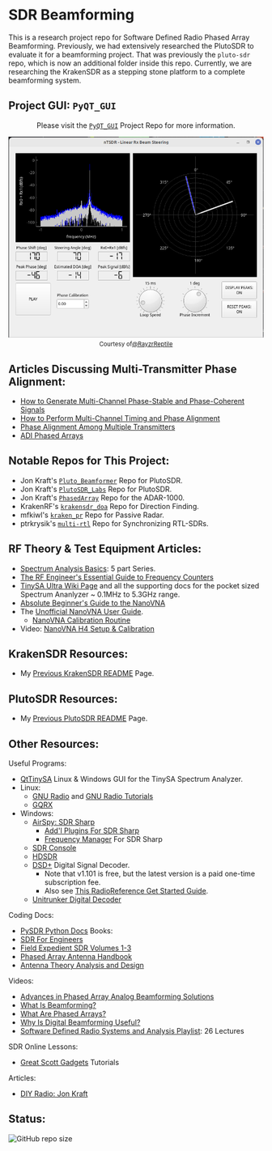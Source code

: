 # SDR Beamforming

This is a research project repo for Software Defined Radio Phased Array Beamforming. Previously, we had extensively researched the PlutoSDR to evaluate it for a beamforming project. That was previously the `pluto-sdr` repo, which is now an additional folder inside this repo. Currently, we are researching the KrakenSDR as a stepping stone platform to a complete beamforming system.

## Project GUI: `PyQT_GUI`

<div align="center">
<p>

Please visit the [`PyQT_GUI`](https://github.com/RayzrReptile/PyQT_GUI) Project Repo for more information.

</p>

<img src="./phaseCoherence/assets/GUI_2024-02-08.png" alt="GUI" width="800"/><br>
<small>Courtesy of<a href="https://github.com/RayzrReptile">@RayzrReptile</a></small>

</div>

## Articles Discussing Multi-Transmitter Phase Alignment:

- [How to Generate Multi-Channel Phase-Stable and Phase-Coherent Signals](https://www.keysight.com/blogs/en/tech/rfmw/2019/04/10/how-to-generate-multi-channel-phase-stable-and-phase-coherent-signals)
- [How to Perform Multi-Channel Timing and Phase Alignment](https://www.keysight.com/blogs/en/tech/rfmw/2019/04/18/how-to-perform-multi-channel-timing-and-phase-alignment)
- [Phase Alignment Among Multiple Transmitters](https://www.freepatentsonline.com/y2016/0308598.html)
- [ADI Phased Arrays](https://www.analog.com/en/applications/markets/aerospace-and-defense-pavilion-home/phased-array-solution.html)

## Notable Repos for This Project:

- Jon Kraft's [`Pluto_Beamformer`](https://github.com/jonkraft/Pluto_Beamformer) Repo for PlutoSDR.
- Jon Kraft's [`PlutoSDR_Labs`](https://github.com/jonkraft/PlutoSDR_Labs) Repo for PlutoSDR.
- Jon Kraft's [`PhasedArray`](https://github.com/jonkraft/PhasedArray) Repo for the ADAR-1000.
- KrakenRF's [`krakensdr_doa`](https://github.com/krakenrf/krakensdr_doa) Repo for Direction Finding.
- mfkiwl's [`kraken_pr`](https://github.com/mfkiwl/krakensdr_pr) Repo for Passive Radar.
- ptrkrysik's [`multi-rtl`](https://github.com/ptrkrysik/multi-rtl) Repo for Synchronizing RTL-SDRs.


## RF Theory & Test Equipment Articles:

- [Spectrum Analysis Basics](https://www.keysight.com/blogs/en/tech/rfmw/2020/05/01/spectrum-analysis-basics-part-1-what-is-a-spectrum-analyzer): 5 part Series.
- [The RF Engineer's Essential Guide to Frequency Counters](https://www.keysight.com/blogs/en/tech/educ/2023/frequency-counter-essential-guide)
- [TinySA Ultra Wiki Page](https://tinysa.org/wiki/pmwiki.php?n=Main.HomePage) and all the supporting docs for the pocket sized Spectrum Ananlyzer ~ 0.1MHz to 5.3GHz range.
- [Absolute Beginner's Guide to the NanoVNA](http://www.nemarc.org/Absolute_Beginner_Guide_NanoVNA.pdf)
- The [Unofficial NanoVNA User Guide](https://www.qsl.net/g0ftd/other/nano-vna-original/docs/NanoVNA%20User%20Guide-English-reformat-Oct-2-19.pdf).
    - [NanoVNA Calibration Routine](https://nanovna.com/?page_id=2)
- Video: [NanoVNA H4 Setup & Calibration](https://www.youtube.com/watch?v=rQGTG7GuPtM)


## KrakenSDR Resources:

- My [Previous KrakenSDR README](./KrakenSDR/README.md) Page.

## PlutoSDR Resources:

- My [Previous PlutoSDR README](./PlutoSDR/README.md) Page.

## Other Resources:

Useful Programs:
- [QtTinySA](https://github.com/g4ixt/QtTinySA) Linux & Windows GUI for the TinySA Spectrum Analyzer.
- Linux:
     - [GNU Radio](https://wiki.gnuradio.org/index.php/InstallingGR) and [GNU Radio Tutorials](https://wiki.gnuradio.org/index.php?title=Tutorials)
     - [GQRX](https://gqrx.dk/)
- Windows:
     - [AirSpy: SDR Sharp](https://airspy.com/download/) 
         - [Add'l Plugins For SDR Sharp](https://www.rtl-sdr.com/sdrsharp-plugins/)
         - [Frequency Manager](https://www.freqmgrsuite.com/) For SDR Sharp
     - [SDR Console](https://www.sdr-radio.com/)
     - [HDSDR](http://www.hdsdr.de/)
     - [DSD+](https://www.dsdplus.com/) Digital Signal Decoder.
         - Note that v1.101 is free, but the latest version is a paid one-time subscription fee.
         - Also see [This RadioReference Get Started Guide](https://forums.radioreference.com/threads/need-beginners-guide-to-dsd-fastlane.463963/).
     - [Unitrunker Digital Decoder](http://www.unitrunker.com/)

Coding Docs:
- [PySDR Python Docs](https://pysdr.org/index.html)
Books: 
- [SDR For Engineers](https://www.analog.com/en/education/education-library/software-defined-radio-for-engineers.html)
- [Field Expedient SDR Volumes 1-3](https://www.factorialabs.com/fieldxp/)
- [Phased Array Antenna Handbook](http://twanclik.free.fr/electricity/electronic/pdfdone11/Phased.Array.Antenna.Handbook.Artech.House.Publishers.Second.Edition.eBook-kB.pdf)
- [Antenna Theory Analysis and Design](https://cds.cern.ch/record/1416310/files/047166782X_TOC.pdf)

Videos:
- [Advances in Phased Array Analog Beamforming Solutions](https://ez.analog.com/webinar/c/e/182)
- [What Is Beamforming?](https://www.youtube.com/watch?v=VOGjHxlisyo)
- [What Are Phased Arrays?](https://www.youtube.com/watch?v=9WxWun0E-PM)
- [Why Is Digital Beamforming Useful?](https://www.youtube.com/watch?v=Hb6BhqOgmAI)
- [Software Defined Radio Systems and Analysis Playlist](https://www.youtube.com/playlist?list=PLBfTSoOqoRnOTBTLahXBlxaDUNWdZ3FdS): 26 Lectures

SDR Online Lessons:
- [Great Scott Gadgets](https://greatscottgadgets.com/sdr/) Tutorials

Articles: 
- [DIY Radio: Jon Kraft](https://ez.analog.com/tags/DIYRadio)

## Status:

![GitHub repo size](https://img.shields.io/github/repo-size/ADolbyB/sdr-beamforming?logo=Github&label=Repo%20Size)